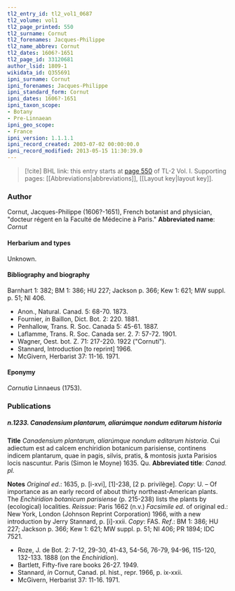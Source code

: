 ```yaml
---
tl2_entry_id: tl2_vol1_0687
tl2_volume: vol1
tl2_page_printed: 550
tl2_surname: Cornut
tl2_forenames: Jacques-Philippe
tl2_name_abbrev: Cornut
tl2_dates: 1606?-1651
tl2_page_id: 33120681
author_lsid: 1809-1
wikidata_id: Q355691
ipni_surname: Cornut
ipni_forenames: Jacques-Philippe
ipni_standard_form: Cornut
ipni_dates: 1606?-1651
ipni_taxon_scope: 
- Botany
- Pre-Linnaean
ipni_geo_scope: 
- France
ipni_version: 1.1.1.1
ipni_record_created: 2003-07-02 00:00:00.0
ipni_record_modified: 2013-05-15 11:30:39.0
---
```



> [!cite] BHL link: this entry starts at [page 550](https://www.biodiversitylibrary.org/page/33120681) of TL-2 Vol. I.
> Supporting pages: [[Abbreviations|abbreviations]], [[Layout key|layout key]].

### Author

Cornut, Jacques-Philippe (1606?-1651), French botanist and physician, "docteur régent en la Faculté de Médecine à Paris." 
**Abbreviated name**: *Cornut*

#### Herbarium and types

Unknown.

#### Bibliography and biography

Barnhart 1: 382; BM 1: 386; HU 227; Jackson p. 366; Kew 1: 621; MW suppl. p. 51; NI 406.
- Anon., Natural. Canad. 5: 68-70. 1873.
- Fournier, *in* Baillon, Dict. Bot. 2: 220. 1881.
- Penhallow, Trans. R. Soc. Canada 5: 45-61. 1887.
- Laflamme, Trans. R. Soc. Canada ser. 2. 7: 57-72. 1901.
- Wagner, Oest. bot. Z. 71: 217-220. 1922 ("Cornuti").
- Stannard, Introduction \[to reprint\] 1966.
- McGivern, Herbarist 37: 11-16. 1971.

#### Eponymy

*Cornutia* Linnaeus (1753).

### Publications

##### n.1233. Canadensium plantarum, aliarúmque nondum editarum historia

**Title**
*Canadensium plantarum, aliarúmque nondum editarum historia*. Cui adiectum est ad calcem enchiridion botanicum parisiense, continens indicem plantarum, quae in pagis, silvis, pratis, & montosis juxta Parisios locis nascuntur. Paris (Simon le Moyne) 1635. Qu.
**Abbreviated title**: *Canad. pl.*

**Notes**
*Original ed*.: 1635, p. \[i-xvi\], \[1\]-238, \[2 p. privilège\]. *Copy*: U. – Of importance as an early record of about thirty northeast-American plants. The *Enchiridion botanicum* *parisiense* (p. 215-238) lists the plants by (ecological) localities.
*Reissue*: Paris 1662 (n.v.)
*Facsimile ed*. of original ed.: New York, London (Johnson Reprint Corporation) 1966, with a new introduction by Jerry Stannard, p. \[i\]-xxii. *Copy*: FAS.
*Ref*.: BM 1: 386; HU 227; Jackson p. 366; Kew 1: 621; MW suppl. p. 51; NI 406; PR 1894; IDC 7521.
- Roze, J. de Bot. 2: 7-12, 29-30, 41-43, 54-56, 76-79, 94-96, 115-120, 132-133. 1888 (on the *Enchiridion*).
- Bartlett, Fifty-five rare books 26-27. 1949.
- Stannard, *in* Cornut, Canad. pl. hist., repr. 1966, p. ix-xxii.
- McGivern, Herbarist 37: 11-16. 1971.

